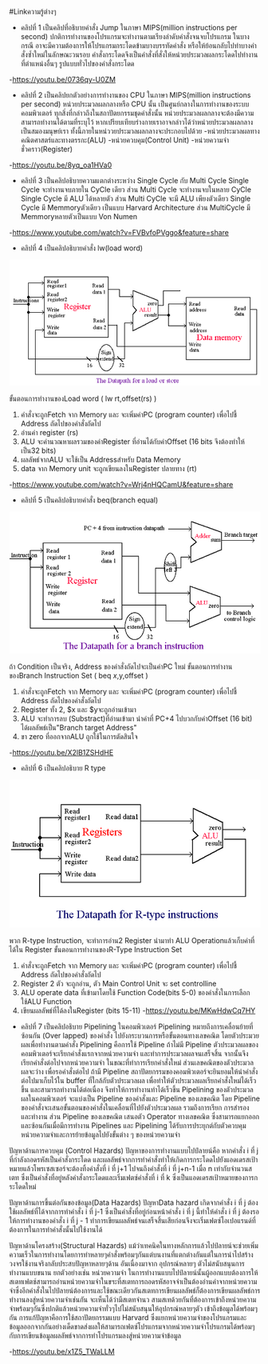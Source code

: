 #Linkความรู้ต่างๆ

- คลิปที่ 1
เป็นคลิปที่อธิบายคำสั่ง Jump ในภาษา MIPS(million instructions per second)
  ปกติการทำงานของโปรแกรมจะทำงานตามเรียงลำดับคำสั่งจนจบโปรแกรม ในบางกรณี อาจะมีความต้องการให้โปรแกรมกระโดดข้ามบางบรรทัดคำสั่ง หรือให้ย้อนกลับไปทำบางคำสั่งซ้ำใหม่ในลักษณะวนรอบ คำสั่งกระโดดจึงเป็นคำสั่งที่สั่งให้หน่วยประมวลผลกระโดดไปทำงานที่ตำแหน่งอื่นๆ รูปแบบทั่วไปของคำสั่งกระโดด

-https://youtu.be/0736qy-U0ZM
- คลิปที่ 2
เป็นคลิปยกตัวอย่างการทำงานของ CPU ในภาษา MIPS(million instructions per second)
  หน่วยประมวลผลกลางหรือ CPU นั้น เป็นศูนย์กลางในการทำงานของระบบคอมพิวเตอร์ ทุกสิ่งที่กล่าวถึงในสถาปัตยกรรมชุดคำสั่งนั้น หน่วยประมวลผลกลางจะต้องมีความสามารถทำงานได้ตามที่ระบุไว้ หากเปรียบเทียบร่างกายเราอาจกล่าวได้ว่าหน่วยประมวลผลกลางเป็นสมองมนุษย์เรา ทั้งนี้ภายในหน่ววยประมวลผลกลางจะประกอบไปด้วย 
-หน่วยประมวลผลทางคณิตศาสตร์และทางตรรกะ(ALU)
-หน่วยควบคุม(Control Unit)
-หน่วยความจำชั่วคราว(Register)


-https://youtu.be/8yq_oa1HVa0
- คลิปที่ 3
เป็นคลิปอธิบายความแตกต่างระหว่าง Single Cycle กับ Multi Cycle
  Single Cycle จะทำงานจบภายใน CyCle เดียว ส่วน Multi Cycle จะทำงานจบในหลาย CyCle
  Single Cycle มี ALU ได้หลายตัว ส่วน Multi CyCle จะมี ALU เพียงตัวเดียว
  Single Cycle มี Memmoryตัวเดียว เป็นแบบ Harvard Architecture ส่วน MultiCycle มี Memmoryหลายตัวเป็นแบบ Von Numen 

-https://www.youtube.com/watch?v=FVBvfoPVggo&feature=share
- คลิปที่ 4
เป็นคลิปอธิบายคำสั่ง lw(load word)

![รูปที่1](lwCN210.gif)

ขั้นตอนการทำงานของLoad word ( lw rt,offset(rs) )
1. คำสั่งจะถูกFetch จาก Memory และ จะเพิ่มค่าPC (program counter) เพื่อไปชี้
Address ถัดไปของคำสั่งถัดไป
2. อ่านค่า register (rs)
3. ALU จะคำนวณหาผลรวมของค่าRegister ที่อ่านได้กับค่าOffset
(16 bits จึงต้องทำให้เป็น32 bits)
4. ผลลัพธ์จากALU จะใช้เป็น Addressสำหรับ Data Memory
5. data จาก Memory unit จะถูกเขียนลงในRegister ปลายทาง (rt)

-https://www.youtube.com/watch?v=Wrj4nHQCamU&feature=share
- คลิปที่ 5
เป็นคลิปอธิบายคำสั่ง beq(branch equal)

![รูปที่3](branchCN210.gif)

ถ้า Condition เป็นจริง, Address ของคำสั่งถัดไปจะเป็นค่าPC ใหม่
ขั้นตอนการทำงานของBranch Instruction Set ( beq $x,$y,offset )
1. คำสั่งจะถูกFetch จาก Memory และ จะเพิ่มค่าPC (program counter) เพื่อไปชี้
Address ถัดไปของคำสั่งถัดไป
2. Register ทั้ง 2, $x และ $yจะถูกอ่านเข้ามา
3. ALU จะทำการลบ (Substract)ที่อ่านเข้ามา
นำค่าที่ PC+4 ไปบวกกับค่าOffset (16 bit) ได้ผลลัพธ์เป็น"Branch target Address"
4. ขา zero ที่ออกจากALU ถูกใช้ในการตัดสินใจ

-https://youtu.be/X2lB1ZSHdHE
- คลิปที่ 6
เป็นคลิปอธิบาย R type

![รูปที่2](r-typeCN210.gif)

พวก R-type Instruction, จะทำการอ่าน2 Register นำมาทำ ALU Operationแล้วเก็บค่าที่ได้ใน
Register 
ขั้นตอนการทำงานของR-Type Instruction Set
1. คำสั่งจะถูกFetch จาก Memory และ จะเพิ่มค่าPC (program counter) เพื่อไปชี้
Address ถัดไปของคำสั่งถัดไป
2. Register 2 ตัว จะถูกอ่าน, ตัว Main Control Unit จะ set controlline
3. ALU operate data ที่เข้ามาโดยใช้ Function Code(bits 5-0) ของคำสั่งในการเลือกใช้ALU Function
4. เขียนผลลัพธ์ที่ได้ลงในRegister (bits 15-11)
-https://youtu.be/MKwHdwCq7HY
- คลิปที่ 7
เป็นคลิปอธิบาย Pipelining
ในคอมพิวเตอร์ Pipelining หมายถึงการเคลื่อนย้ายที่ซ้อนกัน (Over lapped) ของคำสั่ง ไปยังกระบวนการหรือขั้นตอนทางเลขคณิต โดยตัวประมวยผลเพื่อทำงานตามคำสั่ง Pipelining คือการใช้ Pipeline ถ้าไม่มี Pipeline ตัวประมวลผลของคอมพิวเตอร์จะเรียกคำสั่งแรกจากหน่วยความจำ และทำการประมวลผลจนเสร็จสิ้น จากนั้นจึงเรียกคำสั่งต่อไปจากหน่วยความจำ ในขณะที่ทำการเรียกคำสั่งใหม่ ส่วนเลขคณิตของตัวประมวลผลจะว่าง เพื่อรอคำสั่งต่อไป ถ้ามี Pipeline สถาปัตยกรรมของคอมพิวเตอร์จะยินยอมให้นำคำสั่งต่อไปมาเก็บไว้ใน buffer ที่ใกล้กับตัวประมวลผล เพื่อทำให้ตัวประมวลผลเรียกคำสั่งใหม่ได้เร็วขึ้น และสามารถทำงานได้ต่อเนื่อง จึงทำให้การทำงานทำได้เร็วขึ้น
Pipelining ของตัวประมวลผลในคอมพิวเตอร์ จะแบ่งเป็น Pipeline ของคำสั่งและ Pipeline ของเลขคณิต โดย Pipeline ของคำสั่งจะเสนอขั้นตอนของคำสั่งในเคลื่อนที่ไปยังตัวประมวลผล รวมถึงการเรียก การสำรอง และทำงาน ส่วน Pipeline ของเลขคณิต เสนอตัว Operator ทางเลขคณิต ซึ่งสามารถแยกออกและซ้อนกันเมื่อมีการทำงาน Pipelines และ Pipelining ได้รับการประยุกต์กับตัวควบคุมหน่วยความจำและการย้ายข้อมูลไปยังขั้นต่าง ๆ ของหน่วยความจำ

ปัญหาด้านการควบคุม (Control Hazards) ปัญหาของการทำงานแบบไปป์ลายน์คือ หากคำสั่ง i ที่ j ที่กำลังถอดรหัสเป็นคำสั่งกระโดด และผลลัพธ์จากการทำคำสั่งทำให้เกิดการกระโดดไปยังแอดเดรสเป้าหมายแล้วโพรเซสเซอร์จะต้องทิ้งคำสั่งที่ i ที่ j+1 ไปจนถึงคำสั่งที่ i ที่ j+n-1 เมื่อ n เท่ากับจำนวนสเตท ซึ่งเป็นคำสั่งที่อยู่หลังคำสั่งกระโดดและเริ่มเฟตซ์คำสั่งที่ i ที่ k ซึ่งเป็นแอดเดรสเป้าหมายของการกระโดดใหม่

ปัญหาด้านการขึ้นต่อกันของข้อมูล(Data Hazards) ปัญหาData hazard เกิดจากคำสั่ง i ที่ j ต้องใช้ผลลัพธ์ที่ได้จากการทำคำสั่ง i ที่ j-1 ซึ่งเป็นคำสั่งที่อยู่ก่อนหน้าคำสั่ง i ที่ j นี้ทำให้คำสั่ง i ที่ j ต้องรอให้การทำงานของคำสั่ง i ที่ j - 1 ทำการเขียนผลลัพธ์จนเสร็จสิ้นเสียก่อนจึงจะเริ่มเฟตซ์โอเปอแรนด์ที่ต้องการในการทำคำสั่งนั้นไปใช้งานได้

ปัญหาด้านโครงสร้าง(Structural Hazards) แม้ว่าเทคนิคในทางหลักการแล้วไปป์ลายน์จะช่วยเพิ่มความเร็วในการทำงานโดยการทำหลายๆคำสั่งพร้อมๆกันแต่บนงานที่แตกต่างกันแต่ในการนำไปสร้างวงจรใช้งานจริงกลับประสบปัญหาหลายๆด้าน อันเนื่องมาจาก อุปกรณ์หลายๆ ตัวไม่สนับสนุนการทำงานแบบขนาน ยกตัวอย่างเช่น หน่วยความจำ ในการทำงานแบบไปป์ลายน์นั้นผู้ออกแบบต้องการให้สเตทเฟตซ์สามารถอ่านหน่วยความจำในขฯะที่สเตทการถอดรหัสอาจจำเป็นต้องอ่านค่าจากหน่วยความจำซึ่งอีกคำสั่งในไปป์ลายน์ต้องการและใช้ขณะเดียวกันสเตทการเขียนผลลัพธ์ก็ต้องการเขียนผลลัพธ์การทำงานลงสู่หน่วยความจำเช่นกัน จะเห็นได้ว่ามีสเตทจำนว สามสเทด้วยกันที่ต้องการเข้าถึงหน่วยความจำพร้อมๆกันซึ่งปกติแล้วหน่วยความจำทั่วๆไปไม่สนับสนุนให้อุปกรณ์หลายๆตัว เข้าถึงข้อมูลได้พร้อมๆกัน การแก้ปัญหาคือการใช้สถาปัตยกรรมแบบ Harvard ซึ่งแยกหน่วยความจำของโปรแกรมและข้อมูลออกจากกันอย่างเด็ดขาดส่งผลให้สามารถเฟตซ์โปรแกรมจากหน่วยความจำโปรแกรมได้พร้อมๆ กับการเขียนข้อมูลผลลัพธ์จากการทำโปรแกรมลงสู่หน่วยความจำข้อมูล

-https://youtu.be/x1Z5_TWaLLM
